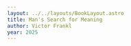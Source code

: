 ```yaml
---
layout: ../../layouts/BookLayout.astro
title: Man's Search for Meaning
author: Victor Frankl
year: 2025
---
```

